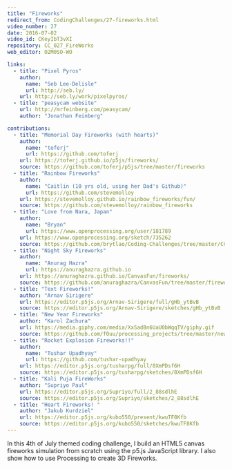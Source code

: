 ```yaml
---
title: "Fireworks"
redirect_from: CodingChallenges/27-fireworks.html
video_number: 27
date: 2016-07-02
video_id: CKeyIbT3vXI
repository: CC_027_FireWorks
web_editor: O2M0SO-WO

links:
  - title: "Pixel Pyros"
    author:
      name: "Seb Lee-Delisle"
      url: http://seb.ly/
    url: http://seb.ly/work/pixelpyros/
  - title: "peasycam website"
    url: http://mrfeinberg.com/peasycam/
    author: "Jonathan Feinberg"

contributions:
  - title: "Memorial Day Fireworks (with hearts)"
    author:
      name: "toferj"
      url: https://github.com/toferj
    url: https://toferj.github.io/p5js/fireworks/
    source: https://github.com/toferj/p5js/tree/master/fireworks
  - title: "Rainbow Fireworks"
    author:
      name: "Caitlin (10 yrs old, using her Dad's Github)"
      url: https://github.com/stevemolloy
    url: https://stevemolloy.github.io/rainbow_fireworks/fun/
    source: https://github.com/stevemolloy/rainbow_fireworks
  - title: "Love from Nara, Japan"
    author:
      name: "Bryan"
      url: https://www.openprocessing.org/user/181789
    url: https://www.openprocessing.org/sketch/735262
    source: https://github.com/brytlao/Coding-Challenges/tree/master/CC027_Fireworks
  - title: "Night Sky Fireworks"
    author:
      name: "Anurag Hazra"
      url: https://anuraghazra.github.io
    url: https://anuraghazra.github.io/CanvasFun/fireworks/
    source: https://github.com/anuraghazra/CanvasFun/tree/master/fireworks
  - title: "Text Fireworks!"
    author: "Arnav Sirigere"
    url: https://editor.p5js.org/Arnav-Sirigere/full/gHb_ytBvB
    source: https://editor.p5js.org/Arnav-Sirigere/sketches/gHb_ytBvB
  - title: "New Year Fireworks"
    author: "Karol Zachura"
    url: https://media.giphy.com/media/XxSadBn6UaU0bWqqTV/giphy.gif
    source: https://github.com/f0uu/processing_projects/tree/master/new_year_fireworks
  - title: "Rocket Explosion Fireworks!!"
    author:
      name: "Tushar Upadhyay"
      url: https://github.com/tushar-upadhyay
    url: https://editor.p5js.org/tusharpg/full/8XmPDsf6H
    source: https://editor.p5js.org/tusharpg/sketches/8XmPDsf6H
  - title: "Kali Puja FireWorks"
    author: "Supriyo Paul"
    url: https://editor.p5js.org/Supriyo/full/2_88sdlhE
    source: https://editor.p5js.org/Supriyo/sketches/2_88sdlhE
  - title: "Heart Fireworks! "
    author: "Jakub Kurdziel"
    url: https://editor.p5js.org/kubo550/present/kwuTF8Kfb
    source: https://editor.p5js.org/kubo550/sketches/kwuTF8Kfb
---
```


In this 4th of July themed coding challenge, I build an HTML5 canvas fireworks simulation from scratch using the p5.js JavaScript library. I also show how to use Processing to create 3D Fireworks.
